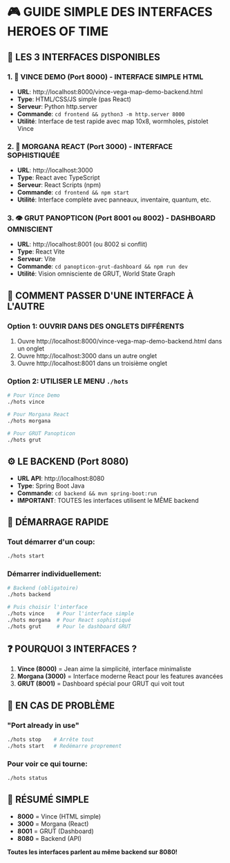 # 🎮 GUIDE SIMPLE DES INTERFACES HEROES OF TIME

## 📍 LES 3 INTERFACES DISPONIBLES

### 1. 🔫 **VINCE DEMO** (Port 8000) - INTERFACE SIMPLE HTML
- **URL**: http://localhost:8000/vince-vega-map-demo-backend.html
- **Type**: HTML/CSS/JS simple (pas React)
- **Serveur**: Python http.server
- **Commande**: `cd frontend && python3 -m http.server 8000`
- **Utilité**: Interface de test rapide avec map 10x8, wormholes, pistolet Vince

### 2. 🔮 **MORGANA REACT** (Port 3000) - INTERFACE SOPHISTIQUÉE
- **URL**: http://localhost:3000
- **Type**: React avec TypeScript
- **Serveur**: React Scripts (npm)
- **Commande**: `cd frontend && npm start`
- **Utilité**: Interface complète avec panneaux, inventaire, quantum, etc.

### 3. 👁️ **GRUT PANOPTICON** (Port 8001 ou 8002) - DASHBOARD OMNISCIENT
- **URL**: http://localhost:8001 (ou 8002 si conflit)
- **Type**: React Vite
- **Serveur**: Vite
- **Commande**: `cd panopticon-grut-dashboard && npm run dev`
- **Utilité**: Vision omnisciente de GRUT, World State Graph

## 🔄 COMMENT PASSER D'UNE INTERFACE À L'AUTRE

### Option 1: OUVRIR DANS DES ONGLETS DIFFÉRENTS
1. Ouvre http://localhost:8000/vince-vega-map-demo-backend.html dans un onglet
2. Ouvre http://localhost:3000 dans un autre onglet
3. Ouvre http://localhost:8001 dans un troisième onglet

### Option 2: UTILISER LE MENU `./hots`
```bash
# Pour Vince Demo
./hots vince

# Pour Morgana React
./hots morgana

# Pour GRUT Panopticon
./hots grut
```

## ⚙️ LE BACKEND (Port 8080)
- **URL API**: http://localhost:8080
- **Type**: Spring Boot Java
- **Commande**: `cd backend && mvn spring-boot:run`
- **IMPORTANT**: TOUTES les interfaces utilisent le MÊME backend

## 🚀 DÉMARRAGE RAPIDE

### Tout démarrer d'un coup:
```bash
./hots start
```

### Démarrer individuellement:
```bash
# Backend (obligatoire)
./hots backend

# Puis choisir l'interface
./hots vince    # Pour l'interface simple
./hots morgana  # Pour React sophistiqué
./hots grut     # Pour le dashboard GRUT
```

## ❓ POURQUOI 3 INTERFACES ?

1. **Vince (8000)** = Jean aime la simplicité, interface minimaliste
2. **Morgana (3000)** = Interface moderne React pour les features avancées
3. **GRUT (8001)** = Dashboard spécial pour GRUT qui voit tout

## 🔧 EN CAS DE PROBLÈME

### "Port already in use"
```bash
./hots stop    # Arrête tout
./hots start   # Redémarre proprement
```

### Pour voir ce qui tourne:
```bash
./hots status
```

## 📝 RÉSUMÉ SIMPLE

- **8000** = Vince (HTML simple)
- **3000** = Morgana (React)
- **8001** = GRUT (Dashboard)
- **8080** = Backend (API)

**Toutes les interfaces parlent au même backend sur 8080!** 